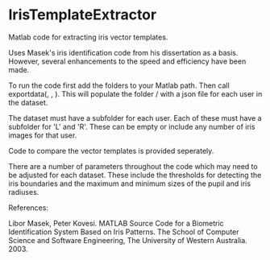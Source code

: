 # IrisTemplateExtractor
Matlab code for extracting iris vector templates.

Uses Masek's iris identification code from his dissertation as a basis. However, several enhancements to the speed and efficiency have been made.

To run the code first add the folders to your Matlab path. Then call exportdata(<path to dataset folder>, <path to parent of results folder>, <name of dataset>). This will populate the folder <path to parent of results folder>/<name of dataset> with a json file for each user in the dataset.

The dataset must have a subfolder for each user. Each of these must have a subfolder for 'L' and 'R'. These can be empty or include any number of iris images for that user.

Code to compare the vector templates is provided seperately.

There are a number of parameters throughout the code which may need to be adjusted for each dataset. These include the thresholds for detecting the iris boundaries and the maximum and minimum sizes of the pupil and iris radiuses.

References:

Libor Masek, Peter Kovesi. MATLAB Source Code for a Biometric Identification System Based on Iris Patterns. The School of Computer Science and Software Engineering, The University of Western Australia. 2003.

